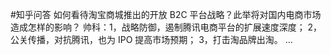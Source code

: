 #知乎问答 如何看待淘宝商城推出的开放 B2C 平台战略？此举将对国内电商市场造成怎样的影响？ 帅科：1，战略防御，遏制腾讯电商平台的扩展速度深度； 2，公关传播，对抗腾讯，也为 IPO 提高市场预期； 3，打击淘品牌出淘。  ...  ​​​​